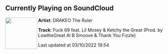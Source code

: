 ## Currently Playing on SoundCloud

[<img align="left" width="100" src="https://i1.sndcdn.com/artworks-zdVAQ4MDk7gXzLTX-19AFqw-t500x500.jpg">](https://soundcloud.com/drakeo-the-ruler/fuck-69-feat-lil-mosey-ralfy-the-plug-prod-by?in=drakeo-the-ruler/sets/we-know-the-truth-deluxe)

**Artist**: DRAKEO The Ruler 

**Track**: Fuck 69 feat. Lil Mosey & Ketchy the Great (Prod. by LowtheGreat Al B Smoove & Thank You Fizzle)

Last updated at 03/10/2022 19:54
